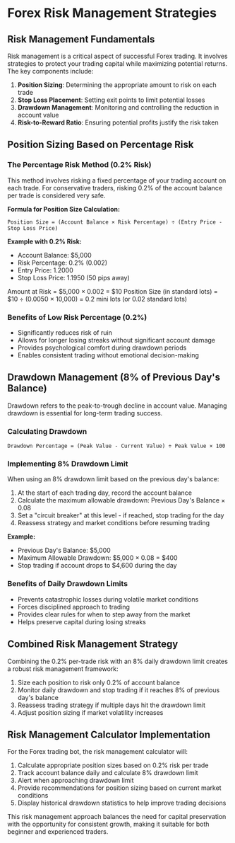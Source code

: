 # Forex Risk Management Strategies

## Risk Management Fundamentals

Risk management is a critical aspect of successful Forex trading. It involves strategies to protect your trading capital while maximizing potential returns. The key components include:

1. **Position Sizing**: Determining the appropriate amount to risk on each trade
2. **Stop Loss Placement**: Setting exit points to limit potential losses
3. **Drawdown Management**: Monitoring and controlling the reduction in account value
4. **Risk-to-Reward Ratio**: Ensuring potential profits justify the risk taken

## Position Sizing Based on Percentage Risk

### The Percentage Risk Method (0.2% Risk)

This method involves risking a fixed percentage of your trading account on each trade. For conservative traders, risking 0.2% of the account balance per trade is considered very safe.

**Formula for Position Size Calculation:**
```
Position Size = (Account Balance × Risk Percentage) ÷ (Entry Price - Stop Loss Price)
```

**Example with 0.2% Risk:**
- Account Balance: $5,000
- Risk Percentage: 0.2% (0.002)
- Entry Price: 1.2000
- Stop Loss Price: 1.1950 (50 pips away)

Amount at Risk = $5,000 × 0.002 = $10
Position Size (in standard lots) = $10 ÷ (0.0050 × 10,000) = 0.2 mini lots (or 0.02 standard lots)

### Benefits of Low Risk Percentage (0.2%)
- Significantly reduces risk of ruin
- Allows for longer losing streaks without significant account damage
- Provides psychological comfort during drawdown periods
- Enables consistent trading without emotional decision-making

## Drawdown Management (8% of Previous Day's Balance)

Drawdown refers to the peak-to-trough decline in account value. Managing drawdown is essential for long-term trading success.

### Calculating Drawdown
```
Drawdown Percentage = (Peak Value - Current Value) ÷ Peak Value × 100
```

### Implementing 8% Drawdown Limit
When using an 8% drawdown limit based on the previous day's balance:

1. At the start of each trading day, record the account balance
2. Calculate the maximum allowable drawdown: Previous Day's Balance × 0.08
3. Set a "circuit breaker" at this level - if reached, stop trading for the day
4. Reassess strategy and market conditions before resuming trading

**Example:**
- Previous Day's Balance: $5,000
- Maximum Allowable Drawdown: $5,000 × 0.08 = $400
- Stop trading if account drops to $4,600 during the day

### Benefits of Daily Drawdown Limits
- Prevents catastrophic losses during volatile market conditions
- Forces disciplined approach to trading
- Provides clear rules for when to step away from the market
- Helps preserve capital during losing streaks

## Combined Risk Management Strategy

Combining the 0.2% per-trade risk with an 8% daily drawdown limit creates a robust risk management framework:

1. Size each position to risk only 0.2% of account balance
2. Monitor daily drawdown and stop trading if it reaches 8% of previous day's balance
3. Reassess trading strategy if multiple days hit the drawdown limit
4. Adjust position sizing if market volatility increases

## Risk Management Calculator Implementation

For the Forex trading bot, the risk management calculator will:

1. Calculate appropriate position sizes based on 0.2% risk per trade
2. Track account balance daily and calculate 8% drawdown limit
3. Alert when approaching drawdown limit
4. Provide recommendations for position sizing based on current market conditions
5. Display historical drawdown statistics to help improve trading decisions

This risk management approach balances the need for capital preservation with the opportunity for consistent growth, making it suitable for both beginner and experienced traders.
